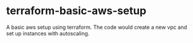 # terraform-basic-aws-setup
A basic aws setup using terraform. The code would create a new vpc and set up instances with autoscaling.
